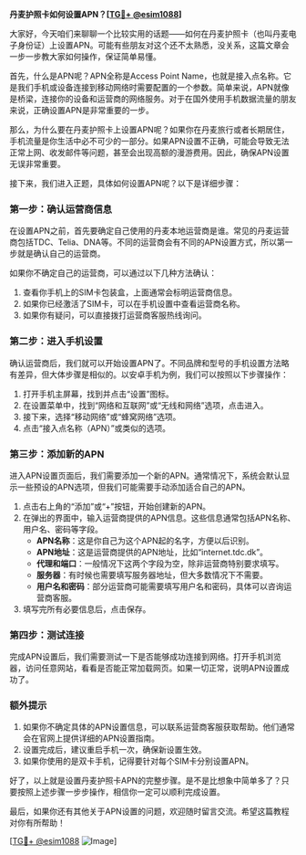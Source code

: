 **丹麦护照卡如何设置APN？[[TG💪+ @esim1088](https://t.me/s/esim1088)]**

大家好，今天咱们来聊聊一个比较实用的话题——如何在丹麦护照卡（也叫丹麦电子身份证）上设置APN。可能有些朋友对这个还不太熟悉，没关系，这篇文章会一步一步教大家如何操作，保证简单易懂。

首先，什么是APN呢？APN全称是Access Point Name，也就是接入点名称。它是我们手机或设备连接到移动网络时需要配置的一个参数。简单来说，APN就像是桥梁，连接你的设备和运营商的网络服务。对于在国外使用手机数据流量的朋友来说，正确设置APN是非常重要的一步。

那么，为什么要在丹麦护照卡上设置APN呢？如果你在丹麦旅行或者长期居住，手机流量是你生活中必不可少的一部分。如果APN设置不正确，可能会导致无法正常上网、收发邮件等问题，甚至会出现高额的漫游费用。因此，确保APN设置无误非常重要。

接下来，我们进入正题，具体如何设置APN呢？以下是详细步骤：

### 第一步：确认运营商信息

在设置APN之前，首先要确定自己使用的丹麦本地运营商是谁。常见的丹麦运营商包括TDC、Telia、DNA等。不同的运营商会有不同的APN设置方式，所以第一步就是确认自己的运营商。

如果你不确定自己的运营商，可以通过以下几种方法确认：
1. 查看你手机上的SIM卡包装盒，上面通常会标明运营商信息。
2. 如果你已经激活了SIM卡，可以在手机设置中查看运营商名称。
3. 如果你有疑问，可以直接拨打运营商客服热线询问。

### 第二步：进入手机设置

确认运营商后，我们就可以开始设置APN了。不同品牌和型号的手机设置方法略有差异，但大体步骤是相似的。以安卓手机为例，我们可以按照以下步骤操作：

1. 打开手机主屏幕，找到并点击“设置”图标。
2. 在设置菜单中，找到“网络和互联网”或“无线和网络”选项，点击进入。
3. 接下来，选择“移动网络”或“蜂窝网络”选项。
4. 点击“接入点名称（APN）”或类似的选项。

### 第三步：添加新的APN

进入APN设置页面后，我们需要添加一个新的APN。通常情况下，系统会默认显示一些预设的APN选项，但我们可能需要手动添加适合自己的APN。

1. 点击右上角的“添加”或“+”按钮，开始创建新的APN。
2. 在弹出的界面中，输入运营商提供的APN信息。这些信息通常包括APN名称、用户名、密码等字段。
   - **APN名称**：这是你自己为这个APN起的名字，方便以后识别。
   - **APN地址**：这是运营商提供的APN地址，比如“internet.tdc.dk”。
   - **代理和端口**：一般情况下这两个字段为空，除非运营商特别要求填写。
   - **服务器**：有时候也需要填写服务器地址，但大多数情况下不需要。
   - **用户名和密码**：部分运营商可能需要填写用户名和密码，具体可以咨询运营商客服。
3. 填写完所有必要信息后，点击保存。

### 第四步：测试连接

完成APN设置后，我们需要测试一下是否能够成功连接到网络。打开手机浏览器，访问任意网站，看看是否能正常加载网页。如果一切正常，说明APN设置成功了。

### 额外提示

1. 如果你不确定具体的APN设置信息，可以联系运营商客服获取帮助。他们通常会在官网上提供详细的APN设置指南。
2. 设置完成后，建议重启手机一次，确保新设置生效。
3. 如果你使用的是双卡手机，记得要针对每个SIM卡分别设置APN。

好了，以上就是设置丹麦护照卡APN的完整步骤。是不是比想象中简单多了？只要按照上述步骤一步步操作，相信你一定可以顺利完成设置。

最后，如果你还有其他关于APN设置的问题，欢迎随时留言交流。希望这篇教程对你有所帮助！

[[TG💪+ @esim1088](https://t.me/s/esim1088) ![Image](https://i.postimg.cc/4NQfJmqS/Snipaste-2025-05-13-00-14-12.png)]